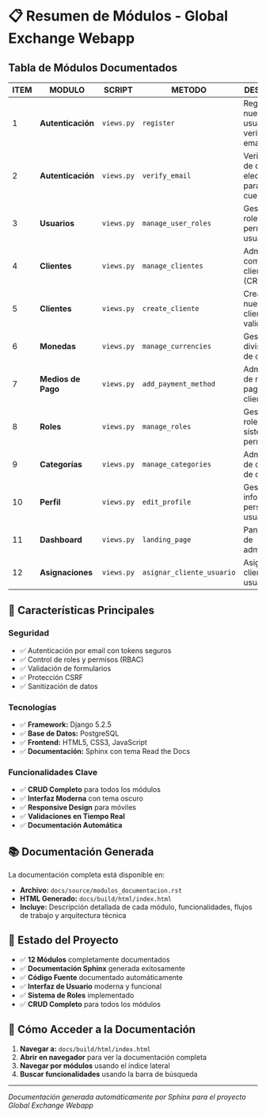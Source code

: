 # 📋 Resumen de Módulos - Global Exchange Webapp

## Tabla de Módulos Documentados

| ITEM | MODULO | SCRIPT | METODO | DESCRIPCIÓN |
|------|--------|--------|--------|-------------|
| 1 | **Autenticación** | `views.py` | `register` | Registro de nuevos usuarios con verificación de email |
| 2 | **Autenticación** | `views.py` | `verify_email` | Verificación de correos electrónicos para activar cuentas |
| 3 | **Usuarios** | `views.py` | `manage_user_roles` | Gestión de roles y permisos de usuarios |
| 4 | **Clientes** | `views.py` | `manage_clientes` | Administración completa de clientes (CRUD) |
| 5 | **Clientes** | `views.py` | `create_cliente` | Creación de nuevos clientes con validaciones |
| 6 | **Monedas** | `views.py` | `manage_currencies` | Gestión de divisas y tasas de cambio |
| 7 | **Medios de Pago** | `views.py` | `add_payment_method` | Administración de métodos de pago por cliente |
| 8 | **Roles** | `views.py` | `manage_roles` | Gestión de roles del sistema y permisos |
| 9 | **Categorías** | `views.py` | `manage_categories` | Administración de categorías de clientes |
| 10 | **Perfil** | `views.py` | `edit_profile` | Gestión de información personal de usuarios |
| 11 | **Dashboard** | `views.py` | `landing_page` | Panel principal de administración |
| 12 | **Asignaciones** | `views.py` | `asignar_cliente_usuario` | Asignación de clientes a usuarios |

## 🎯 Características Principales

### Seguridad
- ✅ Autenticación por email con tokens seguros
- ✅ Control de roles y permisos (RBAC)
- ✅ Validación de formularios
- ✅ Protección CSRF
- ✅ Sanitización de datos

### Tecnologías
- ✅ **Framework:** Django 5.2.5
- ✅ **Base de Datos:** PostgreSQL
- ✅ **Frontend:** HTML5, CSS3, JavaScript
- ✅ **Documentación:** Sphinx con tema Read the Docs

### Funcionalidades Clave
- ✅ **CRUD Completo** para todos los módulos
- ✅ **Interfaz Moderna** con tema oscuro
- ✅ **Responsive Design** para móviles
- ✅ **Validaciones en Tiempo Real**
- ✅ **Documentación Automática**

## 📚 Documentación Generada

La documentación completa está disponible en:
- **Archivo:** `docs/source/modulos_documentacion.rst`
- **HTML Generado:** `docs/build/html/index.html`
- **Incluye:** Descripción detallada de cada módulo, funcionalidades, flujos de trabajo y arquitectura técnica

## 🚀 Estado del Proyecto

- ✅ **12 Módulos** completamente documentados
- ✅ **Documentación Sphinx** generada exitosamente
- ✅ **Código Fuente** documentado automáticamente
- ✅ **Interfaz de Usuario** moderna y funcional
- ✅ **Sistema de Roles** implementado
- ✅ **CRUD Completo** para todos los módulos

## 📖 Cómo Acceder a la Documentación

1. **Navegar a:** `docs/build/html/index.html`
2. **Abrir en navegador** para ver la documentación completa
3. **Navegar por módulos** usando el índice lateral
4. **Buscar funcionalidades** usando la barra de búsqueda

---

*Documentación generada automáticamente por Sphinx para el proyecto Global Exchange Webapp*
